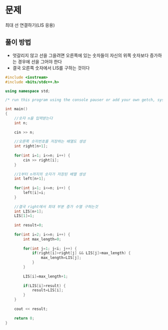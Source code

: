 # 문제
최대 선 연결하기(LIS 응용)
## 풀이 방법
- 엇갈리지 않고 선을 그을려면 오른쪽에 있는 숫자들이 자신의 위쪽 숫자보다 증가하는 경우에 선을 그어야 한다
- 결국 오른쪽 숫자에서 LIS를 구하는 것이다

```c++
#include <iostream>
#include <bits/stdc++.h>

using namespace std; 

/* run this program using the console pauser or add your own getch, system("pause") or input loop */

int main()
{
	//숫자 n을 입력받는다
	int n;
	
	cin >> n;
	
	//오른쪽 숫자번호를 저장하는 배열도 생성
	int right[n+1];
	
	for(int i=1; i<=n; i++) {
		cin >> right[i];
	}
	
	//1부터 n까지의 숫자가 저장된 배열 생성
	int left[n+1];
	
	for(int i=1; i<=n; i++) {
		left[i]=i;
	}
	
	//결국 right에서 최대 부분 증가 수열 구하는것
	int LIS[n+1];
	LIS[1]=1;
	
	int result=0;
	
	for(int i=2; i<=n; i++) {
		int max_length=0;
		
		for(int j=1; j<i; j++) {
			if(right[i]>right[j] && LIS[j]>max_length) {
				max_length=LIS[j];
			}
		}
		
		LIS[i]=max_length+1;
		
		if(LIS[i]>result) {
			result=LIS[i];
		} 
	}
	
	cout << result;
	
	return 0;	
}
```

